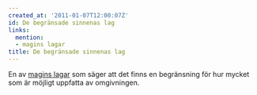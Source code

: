 ```yaml
---
created_at: '2011-01-07T12:00:07Z'
id: De begränsade sinnenas lag
links:
  mention:
  - magins lagar
title: De begränsade sinnenas lag
---
```


En av [magins lagar] som säger att det finns en begränsning för hur mycket som är möjligt uppfatta
av omgivningen.

  [magins lagar]: magins_lagar
